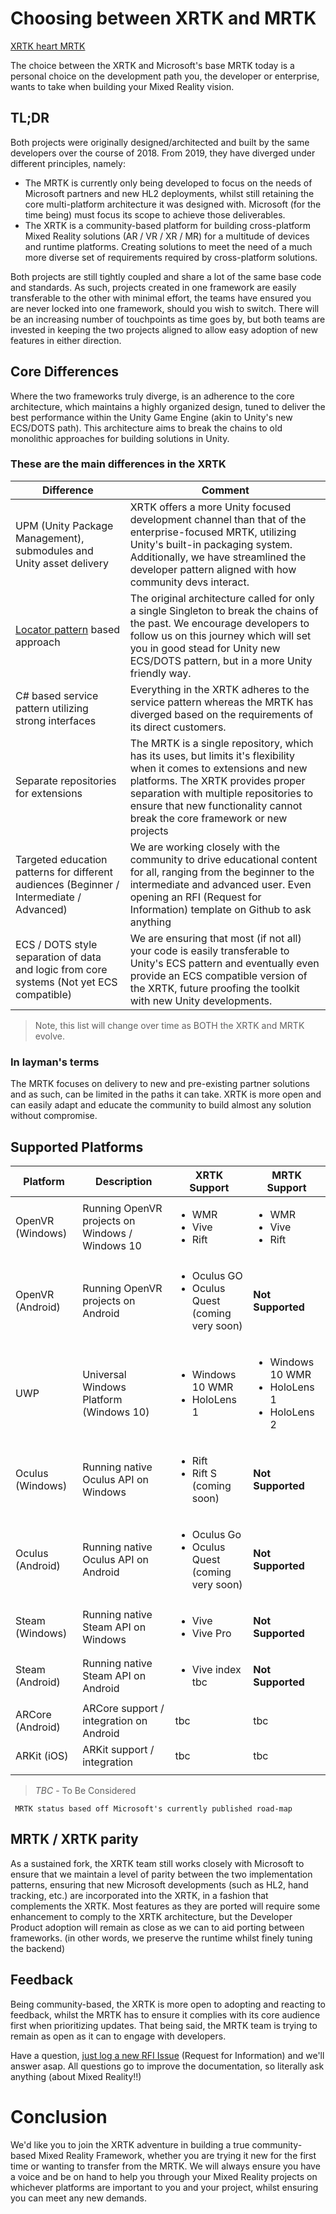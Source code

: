 # Choosing between XRTK and MRTK

[XRTK heart MRTK]()

The choice between the XRTK and Microsoft's base MRTK today is a personal choice on the development path you, the developer or enterprise, wants to take when building your Mixed Reality vision.

## TL;DR

Both projects were originally designed/architected and built by the same developers over the course of 2018. From 2019, they have diverged under different principles, namely:

* The MRTK is currently only being developed to focus on the needs of Microsoft partners and new HL2 deployments, whilst still retaining the core multi-platform architecture it was designed with.  Microsoft (for the time being) must focus its scope to achieve those deliverables.
* The XRTK is a community-based platform for building cross-platform Mixed Reality solutions (AR / VR / XR / MR) for a multitude of devices and runtime platforms.  Creating solutions to meet the need of a much more diverse set of requirements required by cross-platform solutions.

Both projects are still tightly coupled and share a lot of the same base code and standards. As such, projects created in one framework are easily transferable to the other with minimal effort, the teams have ensured you are never locked into one framework, should you wish to switch.
There will be an increasing number of touchpoints as time goes by, but both teams are invested in keeping the two projects aligned to allow easy adoption of new features in either direction.

## Core Differences

Where the two frameworks truly diverge, is an adherence to the core architecture, which maintains a highly organized design, tuned to deliver the best performance within the Unity Game Engine (akin to Unity's new ECS/DOTS path). This architecture aims to break the chains to old monolithic approaches for building solutions in Unity.

### These are the main differences in the XRTK

| Difference | Comment |
|---|---|
| UPM (Unity Package Management), submodules and Unity asset delivery | XRTK offers a more Unity focused development channel than that of the enterprise-focused MRTK, utilizing Unity's built-in packaging system.  Additionally, we have streamlined the developer pattern aligned with how community devs interact.
| [Locator pattern]() based approach | The original architecture called for only a single Singleton to break the chains of the past.  We encourage developers to follow us on this journey which will set you in good stead for Unity new ECS/DOTS pattern, but in a more Unity friendly way. |
| C# based service pattern utilizing strong interfaces | Everything in the XRTK adheres to the service pattern whereas the MRTK has diverged based on the requirements of its direct customers. |
| Separate repositories for extensions | The MRTK is a single repository, which has its uses, but limits it's flexibility when it comes to extensions and new platforms. The XRTK provides proper separation with multiple repositories to ensure that new functionality cannot break the core framework or new projects|
| Targeted education patterns for different audiences (Beginner / Intermediate / Advanced) | We are working closely with the community to drive educational content for all, ranging from the beginner to the intermediate and advanced user.  Even opening an RFI (Request for Information) template on Github to ask anything |
| ECS / DOTS style separation of data and logic from core systems (Not yet ECS compatible) | We are ensuring that most (if not all) your code is easily transferable to Unity's ECS pattern and eventually even provide an ECS compatible version of the XRTK, future proofing the toolkit with new Unity developments. |

> Note, this list will change over time as BOTH the XRTK and MRTK evolve.

### In layman's terms

The MRTK focuses on delivery to new and pre-existing partner solutions and as such, can be limited in the paths it can take.  XRTK is more open and can easily adapt and educate the community to build almost any solution without compromise.

## Supported Platforms

Platform | Description | XRTK Support | MRTK Support
---|---|---|---|
OpenVR (Windows) | Running OpenVR projects on Windows / Windows 10 | <ul><li>WMR</li><li>Vive</li><li>Rift</li></ul>| <ul><li>WMR</li><li>Vive</li><li>Rift</li></ul>|
OpenVR (Android) | Running OpenVR projects on Android | <ul><li>Oculus GO</li><li>Oculus Quest<br/> (coming very soon)</li></ul> | **Not Supported**
UWP | Universal Windows Platform (Windows 10) | <ul><li>Windows 10 WMR</li><li>HoloLens 1</li></ul> | <ul><li>Windows 10 WMR</li><li>HoloLens 1</li><li>HoloLens 2</li></ul>
Oculus (Windows) | Running native Oculus API on Windows | <ul><li>Rift</li><li>Rift S<br/> (coming soon)</li></ul> | **Not Supported**
Oculus (Android) | Running native Oculus API on Android | <ul><li>Oculus Go</li><li>Oculus Quest<br/>  (coming very soon)</li></ul> | **Not Supported**
Steam (Windows) | Running native Steam API on Windows | <ul><li>Vive</li><li>Vive Pro</li></ul> | **Not Supported**
Steam (Android) | Running native Steam API on Android | <ul><li>Vive index tbc</li></ul> | **Not Supported**
ARCore (Android) | ARCore support / integration on Android | tbc | tbc
ARKit (iOS) | ARKit support / integration | tbc | tbc
|||||

> *TBC* - To Be Considered

```
 MRTK status based off Microsoft's currently published road-map
```

## MRTK / XRTK parity

As a sustained fork, the XRTK team still works closely with Microsoft to ensure that we maintain a level of parity between the two implementation patterns, ensuring that new Microsoft developments (such as HL2, hand tracking, etc.) are incorporated into the XRTK, in a fashion that complements the XRTK. Most features as they are ported will require some enhancement to comply to the XRTK architecture, but the Developer Product adoption will remain as close as we can to aid porting between frameworks. (in other words, we preserve the runtime whilst finely tuning the backend)

## Feedback

Being community-based, the XRTK is more open to adopting and reacting to feedback, whilst the MRTK has to ensure it complies with its core audience first when prioritizing updates.  That being said, the MRTK team is trying to remain as open as it can to engage with developers.

Have a question, [just log a new RFI Issue](https://github.com/XRTK/XRTK-Core/issues/new?assignees=&labels=question&template=request_for_information.md&title=ask%20us%20anything) (Request for Information) and we'll answer asap.  All questions go to improve the documentation, so literally ask anything (about Mixed Reality!!)

# Conclusion

We'd like you to join the XRTK adventure in building a true community-based Mixed Reality Framework, whether you are trying it new for the first time or wanting to transfer from the MRTK.  We will always ensure you have a voice and be on hand to help you through your Mixed Reality projects on whichever platforms are important to you and your project, whilst ensuring you can meet any new demands.
